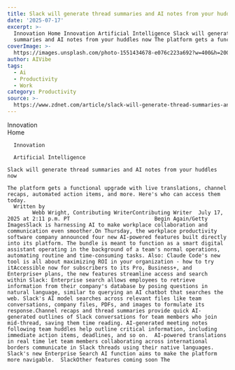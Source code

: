 ```yaml
---
title: Slack will generate thread summaries and AI notes from your huddles now
date: '2025-07-17'
excerpt: >-
  Innovation Home Innovation Artificial Intelligence Slack will generate thread
  summaries and AI notes from your huddles now The platform gets a functio...
coverImage: >-
  https://images.unsplash.com/photo-1551434678-e076c223a692?w=400&h=200&fit=crop&auto=format
author: AIVibe
tags:
  - Ai
  - Productivity
  - Work
category: Productivity
source: >-
  https://www.zdnet.com/article/slack-will-generate-thread-summaries-and-ai-notes-from-your-huddles-now/
---
```

Innovation      
      Home
    
      Innovation
    
      Artificial Intelligence
       
    Slack will generate thread summaries and AI notes from your huddles now
     
    The platform gets a functional upgrade with live translations, channel recaps, automated action items, and more. Here's who can access them today.
      Written by 
            Webb Wright, Contributing WriterContributing Writer  July 17, 2025 at 2:11 p.m. PT                           Begin Again/Getty ImagesSlack is harnessing AI to make workplace collaboration and communication even smoother.On Thursday, the workplace productivity software company announced four new AI-powered features built directly into its platform. The bundle is meant to function as a smart digital assistant operating in the background of a team's normal operations, automating routine and time-consuming tasks. Also: Claude Code's new tool is all about maximizing ROI in your organization - how to try itAccessible now for subscribers to its Pro, Business+, and Enterprise+ plans, the new features streamline access and search within Slack: Enterprise search allows employees to retrieve information from their company's database by posing questions in natural language, similar to querying an AI chatbot that searches the web. Slack's AI model searches across relevant files like team conversations, company files, PDFs, and images to formulate its response.Channel recaps and thread summaries provide quick AI-generated outlines of Slack conversations for team members who join mid-thread, saving them time reading. AI-generated meeting notes following team huddles help outline critical information, including immediate action items, deadlines, and so on.  AI-powered translations in real time let team members collaborating across international borders communicate in Slack threads using their native languages.    Slack's new Enterprise Search AI function aims to make the platform more navigable.  SlackOther features coming soon The 

